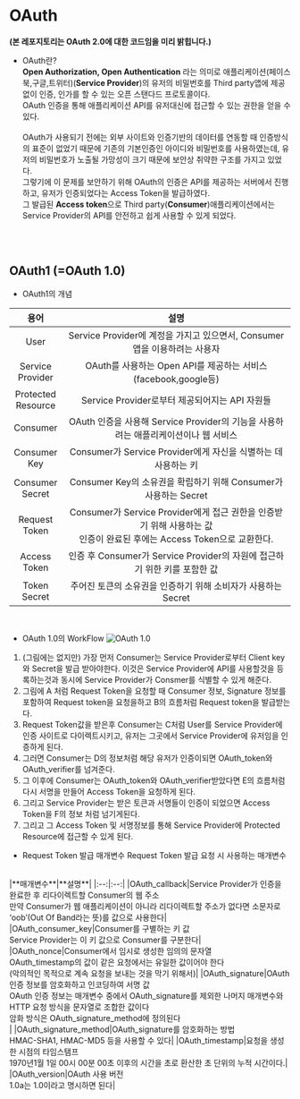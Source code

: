# OAuth
**(본 레포지토리는 OAuth 2.0에 대한 코드임을 미리 밝힙니다.)**

* OAuth란?  
**Open Authorization, Open Authentication** 라는 의미로 애플리케이션(페이스북,구글,트위터)(**Service Provider**)의 유저의 비밀번호를 Third party앱에 제공 없이 인증, 인가를 할 수 있는 오픈 스탠다드 프로토콜이다.<br>OAuth 인증을 통해 애플리케이션 API를 유저대신에 접근할 수 있는 권한을 얻을 수 있다.<br><br>OAuth가 사용되기 전에는 외부 사이트와 인증기반의 데이터를 연동할 때 인증방식의 표준이 없었기 때문에 기존의 기본인증인 아이디와 비밀번호를 사용하였는데, 유저의 비밀번호가 노출될 가망성이 크기 때문에 보안상 취약한 구조를 가지고 있었다.<br>그렇기에 이 문제를 보안하기 위해 OAuth의 인증은 API를 제공하는 서버에서 진행하고, 유저가 인증되었다는 Access Token을 발급하였다.<br>그 발급된 **Access token**으로 Third party(**Consumer**)애플리케이션에서는 Service Provider의 API를 안전하고 쉽게 사용할 수 있게 되었다.

<br><br>

## OAuth1 (=OAuth 1.0)

* OAuth1의 개념

|**용어**|**설명**|
|:--:|:--:|
|User|Service Provider에 계정을 가지고 있으면서, Consumer앱을 이용하려는 사용자|
|Service<br>Provider|OAuth를 사용하는 Open API를 제공하는 서비스 (facebook,google등)|
|Protected<br>Resource|Service Provider로부터 제공되어지는 API 자원들|
|Consumer|OAuth 인증을 사용해 Service Provider의 기능을 사용하려는 애플리케이션이나 웹 서비스|
|Consumer<br>Key|Consumer가 Service Provider에게 자신을 식별하는 데 사용하는 키|
|Consumer<br>Secret|Consumer Key의 소유권을 확립하기 위해 Consumer가 사용하는 Secret|
|Request<br>Token|Consumer가 Service Provider에게 접근 권한을 인증받기 위해 사용하는 값<br>인증이 완료된 후에는 Access Token으로 교환한다.|
|Access<br>Token|인증 후 Consumer가 Service Provider의 자원에 접근하기 위한 키를 포함한 값|
|Token<br>Secret|주어진 토큰의 소유권을 인증하기 위해 소비자가 사용하는 Secret|

<br>

* OAuth 1.0의 WorkFlow
![OAuth 1.0](https://user-images.githubusercontent.com/38516906/55337252-4132de80-54d9-11e9-9f9c-1602eac8bb04.png)

1. (그림에는 없지만) 가장 먼저 Consumer는 Service Provider로부터 Client key와 Secret을 발급 받아야한다. 이것은 Service Provider에 API를 사용할것을 등록하는것과 동시에 Service Provider가 Consmer를 식별할 수 있게 해준다.
2. 그림에 A 처럼 Request Token을 요청할 때 Consumer 정보, Signature 정보를 포함하여 Request token을 요청을하고 B의 흐름처럼 Request token을 발급받는다.
3. Request Token값을 받은후 Consumer는 C처럼 User를 Service Provider에 인증 사이트로 다이렉트시키고, 유저는 그곳에서 Service Provider에 유저임을 인증하게 된다.
4. 그러면 Consumer는 D의 정보처럼 해당 유저가 인증이되면 OAuth_token와 OAuth_verifier를 넘겨준다.
5. 그 이후에 Consumer는 OAuth_token와 OAuth_verifier받았다면 E의 흐름처럼 다시 서명을 만들어 Access Token을 요청하게 된다.
6. 그리고 Service Provider는 받은 토큰과 서명들이 인증이 되었으면 Access Token을 F의 정보 처럼 넘기게된다.
7. 그리고 그 Access Token 및 서명정보를 통해 Service Provider에 Protected Resource에 접근할 수 있게 된다.

* Request Token 발급 매개변수
Request Token 발급 요청 시 사용하는 매개변수
<br>
|**매개변수**|**설명**|
|:--:|:--:|
|OAuth_callback|Service Provider가 인증을 완료한 후 리다이렉트할 Consumer의 웹 주소<br>만약 Consumer가 웹 애플리케이션이 아니라 리다이렉트할 주소가 없다면 소문자로 ‘oob’(Out Of Band라는 뜻)를 값으로 사용한다|
|OAuth_consumer_key|Consumer를 구별하는 키 값<br>Service Provider는 이 키 값으로 Consumer를 구분한다|
|OAuth_nonce|Consumer에서 임시로 생성한 임의의 문자열<br>OAuth_timestamp의 값이 같은 요청에서는 유일한 값이어야 한다<br>(악의적인 목적으로 계속 요청을 보내는 것을 막기 위해서)|
|OAuth_signature|OAuth 인증 정보를 암호화하고 인코딩하여 서명 값<br>OAuth 인증 정보는 매개변수 중에서 OAuth_signature를 제외한 나머지 매개변수와 HTTP 요청 방식을 문자열로 조합한 값이다<br>암화 방식은 OAuth_signature_method에 정의된다<br>|
|OAuth_signature_method|OAuth_signature를 암호화하는 방법<br>HMAC-SHA1, HMAC-MD5 등을 사용할 수 있다|
|OAuth_timestamp|요청을 생성한 시점의 타임스탬프<br>1970년1월 1일 00시 00분 00초 이후의 시간을 초로 환산한 초 단위의 누적 시간이다.|
|OAuth_version|OAuth 사용 버전<br>1.0a는 1.0이라고 명시하면 된다|

